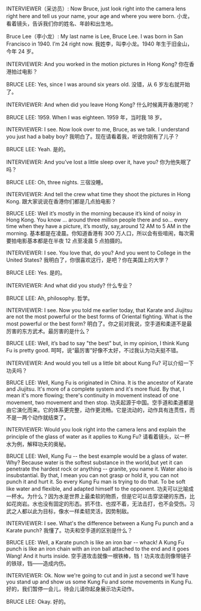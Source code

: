 #

INTERVIEWER（采访员）: Now Bruce, just look right into the camera lens right here and tell us your name, your age and where you were born.
⼩龙，看着镜头，告诉我们你的姓名、年龄和出⽣地。

Bruce Lee（李⼩龙）: My last name is Lee, Bruce Lee. I was born in San Francisco in 1940. I’m 24 right now.
我姓李，叫李⼩龙。1940 年⽣于旧⾦⼭，今年 24 岁。

INTERVIEWER: And you worked in the motion pictures in Hong Kong?
你在香港拍过电影？

BRUCE LEE: Yes, since I was around six years old.
没错，从 6 岁左右就开始了。

INTERVIEWER: And when did you leave Hong Kong?
什么时候离开香港的呢？

BRUCE LEE: 1959. When I was eighteen.
1959 年，当时我 18 岁。

INTERVIEWER: I see. Now look over to me, Bruce, as we talk. I understand you just had a baby boy?
我明⽩了。现在请看着我，听说你刚有了⼉⼦？

BRUCE LEE: Yeah.
是的。

INTERVIEWER: And you’ve lost a little sleep over it, have you?
你为他失眠了吗？

BRUCE LEE: Oh, three nights.
三宿没睡。

INTERVIEWER: And tell the crew what time they shoot the pictures in Hong Kong.
跟⼤家说说在香港你们都是⼏点拍电影？

BRUCE LEE: Well it’s mostly in the morning because it’s kind of noisy in Hong Kong. You know ... around three million people there and so... every time when they have a picture, it’s mostly, say,around 12 AM to 5 AM in the morning.
基本都是在凌晨。你知道香港有 300 万⼈⼝，所以会有些喧闹，每次需要拍电影基本都是在半夜 12 点⾄凌晨 5 点拍摄的。

INTERVIEWER: I see. You love that, do you? And you went to College in the United States?
我明⽩了，你很喜欢这⾏，是吧？你在美国上的⼤学？

BRUCE LEE: Yes.
是的。

INTERVIEWER: And what did you study?
什么专业？

BRUCE LEE: Ah, philosophy.
哲学。

INTERVIEWER: I see. Now you told me earlier today, that Karate and Jiujitsu are not the most powerful or the best forms of Oriental fighting. What is the most powerful or the best form?
明⽩了。你之前对我说，空⼿道和柔道不是最厉害的东⽅武术。最厉害的是什么？

BRUCE LEE: Well, it’s bad to say "the best" but, in my opinion, I think Kung Fu is pretty good.
呵呵，说“最厉害”好像不太好，不过我认为功夫挺不错。

INTERVIEWER: And would you tell us a little bit about Kung Fu?
可以介绍⼀下功夫吗？

BRUCE LEE: Well, Kung Fu is originated in China. It is the ancestor of Karate and Jiujitsu. It's more of a complete system and it's more fluid. By that, I mean it's more flowing; there's continuity in movement instead of one movement, two movement and then stop.
功夫起源于中国。空⼿道和柔道都是由它演化⽽来。它的体系更完整，动作更流畅。它是流动的，动作具有连贯性，⽽不是⼀两个动作就结束了。

INTERVIEWER: Would you look right into the camera lens and explain the principle of the glass of water as it applies to Kung Fu?
请看着镜头，以⼀杯⽔为例，解释功夫的奥秘。

BRUCE LEE: Well, Kung Fu -- the best example would be a glass of water. Why? Because water is the softest substance in the world,but yet it can penetrate the hardest rock or anything -- granite, you name it. Water also is insubstantial. By that, I mean you can not grasp or hold it, you can not punch it and hurt it. So every Kung Fu man is trying to do that. To be soft like water and flexible, and adapted himself to the opponent.
功夫可以比喻成⼀杯⽔。为什么？因为⽔是世界上最柔软的物质，但是它可以击穿坚硬的东⻄，比如花岗岩。⽔也没有固定的形态。抓不住、也捏不着，⽆法击打，也不会受伤。习武之⼈都以此为⽬标，像⽔⼀样柔韧灵活，因势制敌。

INTERVIEWER: I see. What's the difference between a Kung Fu punch and a Karate punch?
我懂了。功夫和空⼿道的区别是什么？

BRUCE LEE: Well, a Karate punch is like an iron bar -- whack! A Kung Fu punch is like an iron chain with an iron ball attached to the end and it goes Wang! And it hurts inside.
空⼿道攻击就像⼀根铁棒，铛！功夫攻击则像带链⼦的铁球，铛——造成内伤。

INTERVIEWER: Ok. Now we're going to cut and in just a second we'll have you stand up and show us some Kung Fu and some movements in Kung Fu.
好的，我们暂停⼀会⼉，待会⼉请你起⾝展⽰功夫动作。

BRUCE LEE: Okay.
好的。
